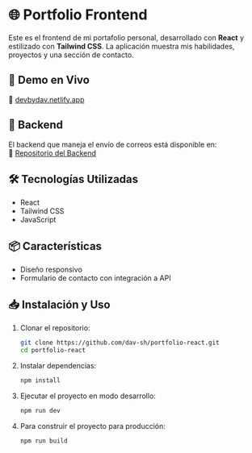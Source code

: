 # 🌐 Portfolio Frontend

Este es el frontend de mi portafolio personal, desarrollado con **React** y estilizado con **Tailwind CSS**. La aplicación muestra mis habilidades, proyectos y una sección de contacto.

## 🚀 Demo en Vivo  
🔗 [devbydav.netlify.app](https://devbydav.netlify.app)

## 🔗 Backend  
El backend que maneja el envío de correos está disponible en:  
🔗 [Repositorio del Backend](https://github.com/dav-sh/backend-send-email)

## 🛠️ Tecnologías Utilizadas  
- React  
- Tailwind CSS  
- JavaScript   

## 📦 Características  
- Diseño responsivo  
- Formulario de contacto con integración a API  

## 📥 Instalación y Uso  

1. Clonar el repositorio:  
   ```sh
   git clone https://github.com/dav-sh/portfolio-react.git
   cd portfolio-react
   ```
2. Instalar dependencias:  
   ```sh
   npm install
   ```
3. Ejecutar el proyecto en modo desarrollo:  
   ```sh
   npm run dev
   ```
4. Para construir el proyecto para producción:  
   ```sh
   npm run build
   ```
